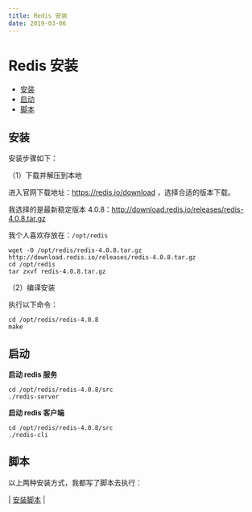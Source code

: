 ```yaml
---
title: Redis 安装
date: 2019-03-06
---
```


# Redis 安装

<!-- TOC depthFrom:2 depthTo:3 -->

- [安装](#安装)
- [启动](#启动)
- [脚本](#脚本)

<!-- /TOC -->

## 安装

安装步骤如下：

（1）下载并解压到本地

进入官网下载地址：https://redis.io/download ，选择合适的版本下载。

我选择的是最新稳定版本 4.0.8：http://download.redis.io/releases/redis-4.0.8.tar.gz

我个人喜欢存放在：`/opt/redis`

```
wget -O /opt/redis/redis-4.0.8.tar.gz http://download.redis.io/releases/redis-4.0.8.tar.gz
cd /opt/redis
tar zxvf redis-4.0.8.tar.gz
```

（2）编译安装

执行以下命令：

```
cd /opt/redis/redis-4.0.8
make
```

## 启动

**启动 redis 服务**

```
cd /opt/redis/redis-4.0.8/src
./redis-server
```

**启动 redis 客户端**

```
cd /opt/redis/redis-4.0.8/src
./redis-cli
```

## 脚本

以上两种安装方式，我都写了脚本去执行：

| [安装脚本](https://github.com/dunwu/linux/tree/master/codes/deploy/tool/redis) |

